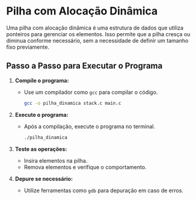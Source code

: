 # Pilha com Alocação Dinâmica

Uma pilha com alocação dinâmica é uma estrutura de dados que utiliza ponteiros para gerenciar os elementos. Isso permite que a pilha cresça ou diminua conforme necessário, sem a necessidade de definir um tamanho fixo previamente.

## Passo a Passo para Executar o Programa

1. **Compile o programa:**
    - Use um compilador como `gcc` para compilar o código.
      ```bash
      gcc -o pilha_dinamica stack.c main.c
      ```

3. **Execute o programa:**
    - Após a compilação, execute o programa no terminal.
      ```bash
      ./pilha_dinamica
      ```

4. **Teste as operações:**
    - Insira elementos na pilha.
    - Remova elementos e verifique o comportamento.

5. **Depure se necessário:**
    - Utilize ferramentas como `gdb` para depuração em caso de erros.

